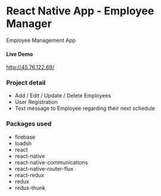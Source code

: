 # React Native App - Employee Manager
  Employee Management App

#### Live Demo
http://45.76.122.69/

### Project detail
* Add / Edit / Update / Delete Employees
* User Registration
* Text message to Employee regarding their next schedule

### Packages used
* firebase
* loadsh
* react
* react-native
* react-native-communications
* react-native-router-flux
* react-redux
* redux
* redux-thunk

